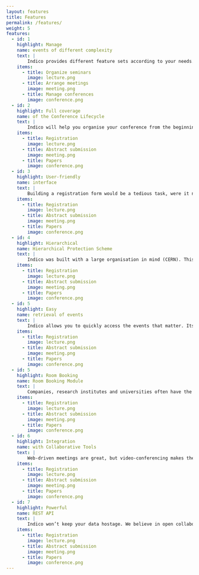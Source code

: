 ```yaml
---
layout: features
title: Features
permalink: /features/
weight: 5
features:
  - id: 1
    highlight: Manage
    name: events of different complexity
    text: |
        Indico provides different feature sets according to your needs. You will never need to bring with that USB flash drive ever again, or email yourself PPT files. Your participants will be able to easily find what is going on in your organization and access presentation materials from anywhere.
    items:
      - title: Organize seminars
        image: lecture.png
      - title: Arrange meetings
        image: meeting.png
      - title: Manage conferences
        image: conference.png
  - id: 2
    highlight: Full coverage
    name: of the Conference Lifecycle
    text: |
        Indico will help you organise your conference from the beginning. From registration and abstract submission to the final papers, conference materials are stored within the system and made available to participants from the event web page. We've got it all covered, even participant badges!
    items:
      - title: Registration
        image: lecture.png
      - title: Abstract submission
        image: meeting.png
      - title: Papers
        image: conference.png
  - id: 3
    highlight: User-friendly
    name: interface
    text: |
        Building a registration form would be a tedious task, were it not for Indico's WYSIWYG form designer. Timetables can be easily managed using a powerful "drag and drop" interface. Rich text? Mathematical formulae? We have them! We are constantly trying to make Indico simpler to use and more user-friendly
    items:
      - title: Registration
        image: lecture.png
      - title: Abstract submission
        image: meeting.png
      - title: Papers
        image: conference.png
  - id: 4
    highlight: Hierarchical
    name: Hierarchical Protection Scheme
    text: |
        Indico was built with a large organisation in mind (CERN). This is why events are organised using a hierarchy of categories and protection of resources can be defined at several granularity levels. From small schools to large enterprises, Indico is the intuitive solution for organised and secure event storage.
    items:
      - title: Registration
        image: lecture.png
      - title: Abstract submission
        image: meeting.png
      - title: Papers
        image: conference.png
  - id: 5
    highlight: Easy
    name: retrieval of events
    text: |
        Indico allows you to quickly access the events that matter. Its "User Dashboard" tool will save you a lot of time. Quickly have a look at the events that are happening this week, or search for a specific keyword.
    items:
      - title: Registration
        image: lecture.png
      - title: Abstract submission
        image: meeting.png
      - title: Papers
        image: conference.png
  - id: 5
    highlight: Room Booking
    name: Room Booking Module
    text: |
        Companies, research institutes and universities often have the need to manage their rooms and keep track of their usage. Indico provides a flexible room booking module that allows for the delegation of room management capabilities, approval of bookings, management of audiovisual equipment and many other things, always in a transparent and intuitive way.
    items:
      - title: Registration
        image: lecture.png
      - title: Abstract submission
        image: meeting.png
      - title: Papers
        image: conference.png
  - id: 6
    highlight: Integration
    name: with Collaborative Tools
    text: |
        Web-driven meetings are great, but video-conferencing makes them even more productive. Indico seamlessly integrates with Vidyo, allowing participants to connect with a single click. There is also built-in support for Jabber/XMPP chat rooms that can be associated to events.
    items:
      - title: Registration
        image: lecture.png
      - title: Abstract submission
        image: meeting.png
      - title: Papers
        image: conference.png
  - id: 7
    highlight: Powerful
    name: REST API
    text: |
        Indico won’t keep your data hostage. We believe in open collaborative platforms, and this is why we provide a simple and powerful REST API that allows for easy retrieval of information. The API is in constant expansion. You can also export your event data from your favorite scheduling/calendaring app, through iCal feeds.
    items:
      - title: Registration
        image: lecture.png
      - title: Abstract submission
        image: meeting.png
      - title: Papers
        image: conference.png
---
```


